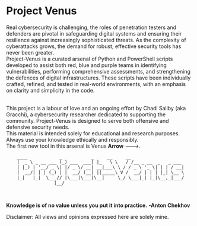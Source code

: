 # Project Venus

Real cybersecurity is challenging, the roles of penetration testers and defenders are pivotal in safeguarding digital systems and ensuring their resilience against increasingly sophisticated threats. As the complexity of cyberattacks grows, the demand for robust, effective security tools has never been greater.
</br>
Project-Venus is a curated arsenal of Python and PowerShell scripts developed to assist both red, blue and purple teams in identifying vulnerabilities, performing comprehensive assessments, and strengthening the defences of digital infrastructures. These scripts have been individually crafted, refined, and tested in real-world environments, with an emphasis on clarity and simplicity in the code.</br>
</br>

This project is a labour of love and an ongoing effort by Chadi Saliby (aka Gracchi), a cybersecurity researcher dedicated to supporting the community. Project-Venus is designed to serve both offensive and defensive security needs.
</br>
This material is intended solely for educational and research purposes. Always use your knowledge ethically and responsibly.
</br>
The first new tool in this arsenal is Venus **Arrow** --->.

        ____            _           _     __     __                   
        |  _ \ _ __ ___ (_) ___  ___| |_   \ \   / /__ _ __  _   _ ___ 
        | |_) | '__/ _ \| |/ _ \/ __| __|___\ \ / / _ \ '_ \| | | / __|
        |  __/| | | (_) | |  __/ (__| ||_____\ V /  __/ | | | |_| \__ \
        |_|   |_|  \___// |\___|\___|\__|     \_/ \___|_| |_|\__,_|___/
                      |__/                                             
</br>

**Knowledge is of no value unless you put it into practice.**    **-Anton Chekhov**

Disclaimer:  All views and opinions expressed here are solely mine.
